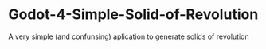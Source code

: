 # Godot-4-Simple-Solid-of-Revolution

A very simple (and confunsing) aplication to generate solids of revolution 
